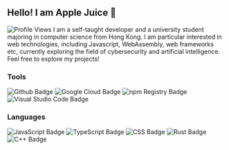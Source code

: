 <!-- Start of about ignored part -->

## Hello! I am Apple Juice 👋

<!-- This is cached hourly -->
<img src="https://img.shields.io/badge/dynamic/json?url=https%3A%2F%2Fcounter.kynsonszetau.com%2Fgithubprofile&query=%24.newValue&label=Profile%20Views&style=for-the-badge&logo=github&color=90caf9" alt="Profile Views">

<!-- End of about ignored part -->

<introduction>
I am a self-taught developer and a university student majoring in computer science from Hong Kong. I am particular interested in web technologies, including Javascript, WebAssembly, web frameworks etc, currently exploring the field of cybersecurity and artificial intelligence. Feel free to explore my projects!
</introduction>

<!-- Start of about ignored part -->

### Tools
<img src="https://img.shields.io/badge/-Github-gray?style=for-the-badge&logo=github&labelColor=181717" alt="Github Badge">
<img src="https://img.shields.io/badge/-Google%20Cloud-gray?style=for-the-badge&logo=google%20cloud&labelColor=4285f4&logoColor=fff" alt="Google Cloud Badge">
<img src="https://img.shields.io/badge/-npm%20Registry-gray?style=for-the-badge&logo=npm&labelColor=Cb3837" alt="npm Registry Badge">
<img src="https://img.shields.io/badge/-Visual%20Studio%20Code-gray?style=for-the-badge&labelColor=007acc&logoColor=fff" alt="Visual Studio Code Badge">

  

### Languages
<img class="language-badge" src="https://img.shields.io/badge/-JavaScript-gray?style=for-the-badge&logo=javascript&labelColor=black&logoColor=f7df1e" alt="JavaScript Badge" display-name="JavaScript" icon-slug="javascript" icon-color="#f7df1e">
<img class="language-badge" src="https://img.shields.io/badge/-TypeScript-gray?style=for-the-badge&logo=typescript&labelColor=white&logoColor=3178c6" alt="TypeScript Badge" display-name="TypeScript" icon-slug="typescript" icon-color="#3178c6">
<img class="language-badge" src="https://img.shields.io/badge/-CSS-gray?style=for-the-badge&logo=css&labelColor=white&logoColor=8b4ad3" alt="CSS Badge" display-name="CSS" icon-slug="css" icon-color="#8b4ad3">
<img class="language-badge" src="https://img.shields.io/badge/-Rust-gray?style=for-the-badge&logo=rust&labelColor=black&logoColor=f46623" alt="Rust Badge" display-name="Rust" icon-slug="rust" icon-color="#f46623">
<img class="language-badge" src="https://img.shields.io/badge/-C++-gray?style=for-the-badge&logo=cplusplus&labelColor=white&logoColor=00599c" alt="C++ Badge" display-name="C++" icon-slug="cplusplus" icon-color="#00599c">
  
<!-- End of about ignored part -->

<!--
**Kynson/Kynson** is a ✨ _special_ ✨ repository because its `README.md` (this file) appears on your GitHub profile.

Here are some ideas to get you started:

- 🔭 I’m currently working on ...
- 🌱 I’m currently learning ...
- 👯 I’m looking to collaborate on ...
- 🤔 I’m looking for help with ...
- 💬 Ask me about ...
- 📫 How to reach me: ...
- 😄 Pronouns: ...
- ⚡ Fun fact: ...
-->
